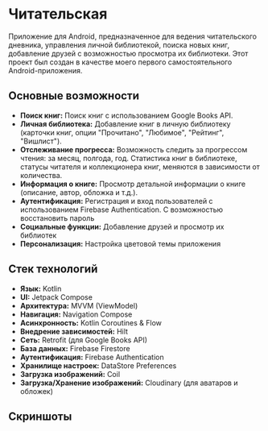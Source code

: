 # Читательская

Приложение для Android, предназначенное для ведения читательского дневника, управления личной библиотекой, поиска новых книг, добавление друзей с возможностью просмотра их библиотеки. Этот проект был создан в качестве моего первого самостоятельного Android-приложения.

## Основные возможности

*   **Поиск книг:** Поиск книг с использованием Google Books API.
*   **Личная библиотека:** Добавление книг в личную библиотеку (карточки книг, опции "Прочитано", "Любимое", "Рейтинг", "Вишлист").
*   **Отслеживание прогресса:** Возможность следить за прогрессом чтения: за месяц, полгода, год. Статистика книг в библиотеке, статусы читателя и коллекционера книг, меняются в зависимости от количества.
*   **Информация о книге:** Просмотр детальной информации о книге (описание, автор, обложка и т.д.).
*   **Аутентификация:** Регистрация и вход пользователей с использованием Firebase Authentication. С возможностью восстановить пароль
*   **Социальные функции:** Добавление друзей и просмотр их библиотек
*   **Персонализация:** Настройка цветовой темы приложения

## Стек технологий

*   **Язык:** Kotlin
*   **UI:** Jetpack Compose
*   **Архитектура:** MVVM (ViewModel)
*   **Навигация:** Navigation Compose
*   **Асинхронность:** Kotlin Coroutines & Flow
*   **Внедрение зависимостей:** Hilt
*   **Сеть:** Retrofit (для Google Books API)
*   **База данных:** Firebase Firestore
*   **Аутентификация:** Firebase Authentication
*   **Хранилище настроек:** DataStore Preferences
*   **Загрузка изображений:** Coil
*   **Загрузка/Хранение изображений:** Cloudinary (для аватаров и обложек)

## Скриншоты
